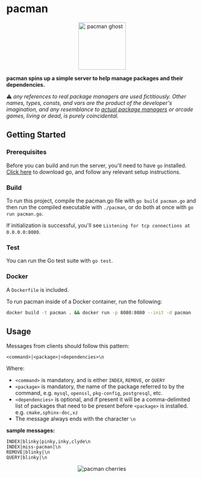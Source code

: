 # pacman

<p align="center">
  <img src="http://www.clipartbest.com/cliparts/7ia/Rga/7iaRgaaiA.gif" alt="pacman ghost" width="125">
</p>

**pacman spins up a simple server to help manage packages and their dependencies.**

:warning: _any references to real package managers are used fictitiously. Other names, types, consts, and vars are the product of the developer's imagination, and any resemblance to [actual package managers](https://www.archlinux.org/pacman/) or arcade games, living or dead, is purely coincidental._

## Getting Started

### Prerequisites

Before you can build and run the server, you'll need to have `go` installed.
[Click here](https://golang.org/dl/) to download go, and follow any relevant setup instructions.

### Build

To run this project, compile the pacman.go file with `go build pacman.go` and then run the compiled executable with `./pacman`, or do both at once with `go run pacman.go`.

If initialization is successful, you'll see `Listening for tcp connections at 0.0.0.0:8080`.

### Test

You can run the Go test suite with `go test`.

### Docker

A `Dockerfile` is included.

To run pacman inside of a Docker container, run the following:

```bash
docker build -t pacman . && docker run -p 8080:8080 --init -d pacman
```

## Usage

Messages from clients should follow this pattern:

```
<command>|<package>|<dependencies>\n
```

Where:

- `<command>` is mandatory, and is either `INDEX`, `REMOVE`, or `QUERY`
- `<package>` is mandatory, the name of the package referred to by the command, e.g. `mysql`, `openssl`, `pkg-config`, `postgresql`, etc.
- `<dependencies>` is optional, and if present it will be a comma-delimited list of packages that need to be present before `<package>` is installed. e.g. `cmake,sphinx-doc,xz`
- The message always ends with the character `\n`

**sample messages:**

```
INDEX|blinky|pinky,inky,clyde\n
INDEX|miss-pacman|\n
REMOVE|blinky|\n
QUERY|blinky|\n
```

<p align="center">
  <img src="https://ya-webdesign.com/transparent250_/pacman-cherry-png-6.png" alt="pacman cherries"> 
</p>
